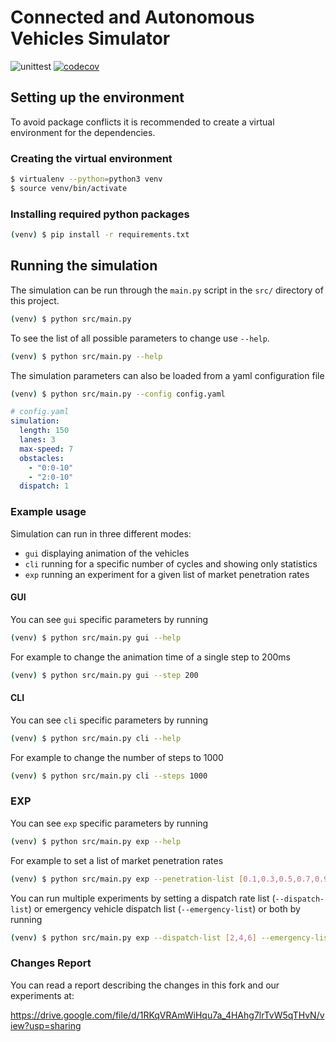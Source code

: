# Connected and Autonomous Vehicles Simulator
![unittest](https://github.com/earlgreyz/caviar/workflows/unittest/badge.svg)
[![codecov](https://codecov.io/gh/earlgreyz/caviar/branch/master/graph/badge.svg?token=8CCDT357DL)](https://codecov.io/gh/earlgreyz/caviar)

## Setting up the environment

To avoid package conflicts it is recommended to create a virtual environment
for the dependencies.

### Creating the virtual environment
```sh
$ virtualenv --python=python3 venv
$ source venv/bin/activate
```

### Installing required python packages
```sh
(venv) $ pip install -r requirements.txt
```

## Running the simulation
The simulation can be run through the `main.py` script in the
`src/` directory of this project.
```sh
(venv) $ python src/main.py
```

To see the list of all possible parameters to change use `--help`.
```sh
(venv) $ python src/main.py --help
```

The simulation parameters can also be loaded from a yaml configuration file
```sh
(venv) $ python src/main.py --config config.yaml
```

```yaml
# config.yaml
simulation:
  length: 150
  lanes: 3
  max-speed: 7
  obstacles:
    - "0:0-10"
    - "2:0-10"
  dispatch: 1
```

### Example usage
Simulation can run in three different modes:
* `gui` displaying animation of the vehicles
* `cli` running for a specific number of cycles and showing only statistics
* `exp` running an experiment for a given list of market penetration rates

#### GUI
You can see `gui` specific parameters by running
```sh
(venv) $ python src/main.py gui --help
```

For example to change the animation time of a single step to 200ms
```sh
(venv) $ python src/main.py gui --step 200
```

#### CLI
You can see `cli` specific parameters by running
```sh
(venv) $ python src/main.py cli --help
```

For example to change the number of steps to 1000
```sh
(venv) $ python src/main.py cli --steps 1000
```

### EXP
You can see `exp` specific parameters by running
```sh
(venv) $ python src/main.py exp --help
```
For example to set a list of market penetration rates
```sh
(venv) $ python src/main.py exp --penetration-list [0.1,0.3,0.5,0.7,0.9]
```
You can run multiple experiments by setting a dispatch rate list (`--dispatch-list`) or emergency vehicle dispatch list (`--emergency-list`) or both by running
```sh
(venv) $ python src/main.py exp --dispatch-list [2,4,6] --emergency-list [10,100,1000]
```

### Changes Report
You can read a report describing the changes in this fork and our experiments at:

https://drive.google.com/file/d/1RKqVRAmWiHqu7a_4HAhg7lrTvW5qTHvN/view?usp=sharing
